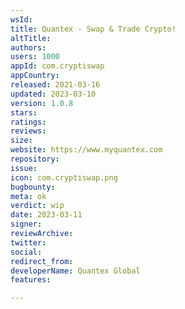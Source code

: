 ```yaml
---
wsId: 
title: Quantex - Swap & Trade Crypto!
altTitle: 
authors: 
users: 1000
appId: com.cryptiswap
appCountry: 
released: 2021-03-16
updated: 2023-03-10
version: 1.0.8
stars: 
ratings: 
reviews: 
size: 
website: https://www.myquantex.com
repository: 
issue: 
icon: com.cryptiswap.png
bugbounty: 
meta: ok
verdict: wip
date: 2023-03-11
signer: 
reviewArchive: 
twitter: 
social: 
redirect_from: 
developerName: Quantex Global
features: 

---
```


